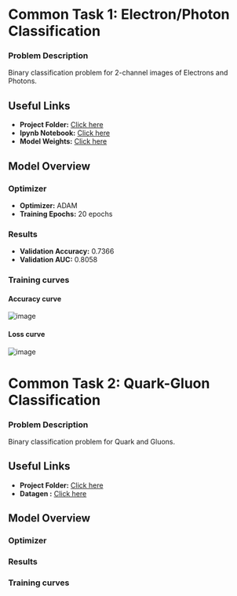 # Common Task 1: Electron/Photon Classification

### Problem Description
Binary classification problem for 2-channel images of Electrons and Photons.

## Useful Links

- **Project Folder:** [Click here](https://github.com/sidhu2690/Project_CMS/tree/main/Task1)
- **Ipynb Notebook:** [Click here](https://github.com/sidhu2690/Project_CMS/blob/main/Task1/electron-photon.ipynb)
- **Model Weights:** [Click here](https://github.com/sidhu2690/Project_CMS/blob/main/Task1/model_weights.weights.h5)

## Model Overview

### Optimizer
- **Optimizer:** ADAM
- **Training Epochs:** 20 epochs

### Results
- **Validation Accuracy:** 0.7366
- **Validation AUC:** 0.8058

### Training curves
#### Accuracy curve
![image](https://github.com/sidhu2690/Project_CMS/assets/136654152/aa798227-1a3e-4931-8fb0-1c0338bbf54f)

#### Loss curve
![image](https://github.com/sidhu2690/Project_CMS/assets/136654152/83c93933-7a75-4c8e-b355-141e8e5aafd8)



# Common Task 2: Quark-Gluon Classification

### Problem Description
Binary classification problem for Quark and Gluons.

## Useful Links

- **Project Folder:** [Click here](https://github.com/sidhu2690/Project_CMS/tree/main/task2)
- **Datagen :** [Click here](https://github.com/sidhu2690/Project_CMS/blob/main/task2/datagenerator-task2.ipynb)

## Model Overview

### Optimizer

### Results

### Training curves






